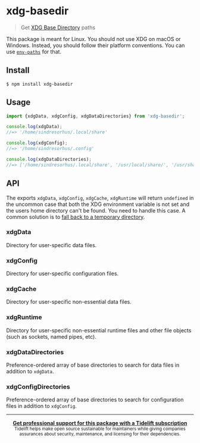 # xdg-basedir

> Get [XDG Base Directory](https://specifications.freedesktop.org/basedir-spec/basedir-spec-latest.html) paths

This package is meant for Linux. You should not use XDG on macOS or Windows. Instead, you should follow their platform conventions. You can use [`env-paths`](https://github.com/sindresorhus/env-paths) for that.

## Install

```
$ npm install xdg-basedir
```

## Usage

```js
import {xdgData, xdgConfig, xdgDataDirectories} from 'xdg-basedir';

console.log(xdgData);
//=> '/home/sindresorhus/.local/share'

console.log(xdgConfig);
//=> '/home/sindresorhus/.config'

console.log(xdgDataDirectories);
//=> ['/home/sindresorhus/.local/share', '/usr/local/share/', '/usr/share/']
```

## API

The exports `xdgData`, `xdgConfig`, `xdgCache`, `xdgRuntime` will return `undefined` in the uncommon case that both the XDG environment variable is not set and the users home directory can't be found. You need to handle this case. A common solution is to [fall back to a temporary directory](https://github.com/yeoman/configstore/blob/b82690fc401318ad18dcd7d151a0003a4898a314/index.js#L15).

### xdgData

Directory for user-specific data files.

### xdgConfig

Directory for user-specific configuration files.

### xdgCache

Directory for user-specific non-essential data files.

### xdgRuntime

Directory for user-specific non-essential runtime files and other file objects (such as sockets, named pipes, etc).

### xdgDataDirectories

Preference-ordered array of base directories to search for data files in addition to `xdgData`.

### xdgConfigDirectories

Preference-ordered array of base directories to search for configuration files in addition to `xdgConfig`.

---

<div align="center">
	<b>
		<a href="https://tidelift.com/subscription/pkg/npm-xdg-basedir?utm_source=npm-xdg-basedir&utm_medium=referral&utm_campaign=readme">Get professional support for this package with a Tidelift subscription</a>
	</b>
	<br>
	<sub>
		Tidelift helps make open source sustainable for maintainers while giving companies<br>assurances about security, maintenance, and licensing for their dependencies.
	</sub>
</div>
